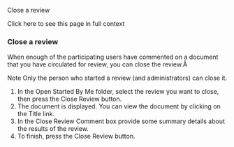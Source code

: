 Close a review

Click here to see this page in full context

###  Close a review

When enough of the participating users have commented on a document that you
have circulated for review, you can close the review.Â

Note  Only the person who started a review (and administrators) can close it.

  1. In the Open Started By Me folder, select the review you want to close, then press the Close Review button. 
  2. The document is displayed. You can view the document by clicking on the Title link. 
  3. In the Close Review Comment box provide some summary details about the results of the review. 
  4. To finish, press the Close Review button. 


